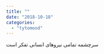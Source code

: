 ```yaml
---
title: ""
date: "2018-10-18"
categories: 
  - "tytomood"
---
```


سرچشمه تمامی نیروهای انسانی تفکر است
